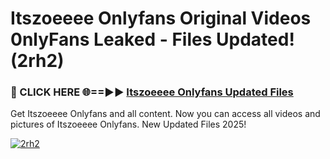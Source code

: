 # Itszoeeee Onlyfans Original Videos 0nlyFans Leaked - Files Updated! (2rh2)

<h3>🔴 CLICK HERE 🌐==►► <a href="https://tinyurl.com/3hn5wdd3" rel="nofollow">Itszoeeee Onlyfans Updated Files</a></h3>

Get Itszoeeee Onlyfans and all content. Now you can access all videos and pictures of Itszoeeee Onlyfans. New Updated Files 2025!

[![2rh2](https://i.imgur.com/4HnBqBT.gif)](https://tinyurl.com/3hn5wdd3)
